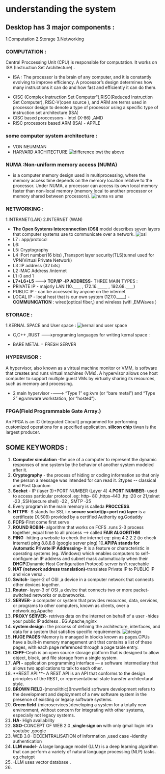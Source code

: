 # understanding the system 
## Desktop has 3 major components :
1.Computation 
2.Storage
3.Networking 
### COMPUTATION :
Central Proccessing Unit (CPU) is responsible for computation.
It works on ISA (Instruction Set Architecture) .
+ ISA : The processor is the brain of any computer, and it is constantly evolving to improve efficiency.
A processor’s design determines how many instructions it can do and how fast and efficiently it can do them. 
- CISC (Complex Instruction Set Computer"),RISC(Reduced Instruction Set Computer), RISC-V(open source ), and ARM are terms used in processor design
    to denote a type of processor using a specific type of instruction set architecture (ISA)
- CISC based proccessors - Intel (X-86) ,AMD
- RISC processors based ARM (ISA) - APPLE
### some computer system architecture :
- VON NEUMMAN
- HARVARD ARCHITECTURE
![difference bwt the above](https://fabacademy.org/2020/labs/vigyanashram/students/snehal-gawali/assignment8/images/3.jpg)
### NUMA :Non-uniform memory access (NUMA)
- is a computer memory design used in multiprocessing, where the memory access time depends on the memory location relative to the processor.
 Under NUMA, a processor can access its own local memory faster than non-local memory (memory local to another processor or memory shared between processors).
![numa vs uma ](https://cse.buffalo.edu/faculty/miller/Talks_HTML/Erice-Parallel/sld015.gif)
### NETWORKING :
1.INTRANET(LAN)  2.INTERNET (WAN)
- **The Open Systems Interconnection (OSI)** model describes seven layers that computer systems use to communicate over a network.
![osi](https://www.imperva.com/learn/wp-content/uploads/sites/13/2020/02/OSI-7-layers.jpg)
- L7 : app/protocol
- L6:
- L5: Cryptography
- L4 :Port number(16 bits) ,Transport layer security(TLS)tunnel used for VPN(Virtual Private Network)
- L3 :IP address (32 bits)
- L2 :MAC Address /internet
- L1 :0 and 1 
- **L7+L6+L5 ---> TCP/IP**
-**IP ADDRESS**- THREE MAIN TYPES :
- PRIVATE IP - majorly LAN (10.____ , 172.16._____ , 192.68.____)
- PUBLIC IP - can be accessed by anyone on the internet
- LOCAL IP - local host that is our own system (127.0.____)
-**COMMUNICATION** : wired(optical fiber,) and wireless (wifi ,EMWaves )
### STORAGE :
1.KERNAL SPACE and User space :
![kernal and user space ](https://qph.cf2.quoracdn.net/main-qimg-150cb90563a482ea7d2198964beee8fb-lq)

+ C,C++ ,RUST --->programing languages for writing kernal space :
- BARE METAL = FRESH SERVER 
### HYPERVISOR :
A hypervisor, also known as a virtual machine monitor or VMM, is software that creates and runs virtual machines (VMs).
A hypervisor allows one host computer to support multiple guest VMs by virtually sharing its resources, such as memory and processing. 
- 2 main hypervisor ----> “Type 1” eg:kvm (or “bare metal”) and “Type 2” eg:vmware workstation, (or “hosted”).
### FPGA(Field Programmable Gate Array.)
An FPGA is an IC (Integrated Circuit) programmed for performing customized operations for a specified application.
**silicon chip** tiwan is the largest producer.
## SOME KEYWORDS :
1. **Computer simulation** -the use of a computer to represent the dynamic responses of one system by the behavior of another system modeled after it.
2. **Cryptography** - the process of hiding or coding information so that only the person a message was intended for can read it. 2types -- classical and Post Quantum 
3. **Socket** - IP (layer 3)+PORT NUMBER (Layer 4)
4.**PORT NUMBER**- used to access particular protocol .eg: http- 80 ,https-443 ,ftp :20 or 21,telnet -23 ,SSH(secure shell) -22 , SMTP -25
5. Every program in the main memory is calleda **PROCCESS**.
6. **HTTPS**- S stands for SSL i.e.**secure socket(ip+port no) layer** is a certificate (X.509) provided by a certified Authority eg.Godaddy
7. **FCFS**-First come first serve
8. **ROUND ROBIN**- algorithm that works on FCFS .runs 2-3 process together ,equal time to all process --> called **FAIR ALGORITHM**
9. **PING** -hitting a website to check the internet eg: ping 4.2.2.2 (to check internet)
                                                         ping 8.8.8.8 (google server ping)
10.**APIPA stands for Automatic Private IP Addressing-** It is a feature or characteristic in operating systems (eg. Windows) which enables computers to self-configure an IP address and subnet mask automatically when their **DHCP**(Dynamic Host Configuration Protocol) server isn't reachable
11. **NAT (network address translation)**-translates Private IP to PUBLIC IP and vice versa .
12. **Switch**- layer-2 of OSI ,a device in a computer network that connects other devices together.
13. **Router**- layer-3 of OSI ,a device that connects two or more packet-switched networks or subnetworks.
14. **SERVER**-  a computer or system that provides resources, data, services, or programs to other computers, known as clients, over a network.eg.Apache
15. **PROXY SERVER**- retrives data on the internet on behalf of a user
     -hides your public IP address . EG.Apache,nginx
16. **system design** : the process of defining the architecture, interfaces, and data for a system that satisfies specific requirements.
    ![design](https://media.geeksforgeeks.org/wp-content/uploads/20221117170254/OBJECTIVESOFSYSTEMDESIGN.png)
17. **HUGE PAGES**-Memory is managed in blocks known as pages.CPUs have a built-in memory management unit that contains a list of these pages, with each page referenced through a page table entry.
18. **CEPF**-Ceph is an open source storage platform that is designed to allow object, block, and file storage from a single system.
19. **API -** application programming interface — a software intermediary that allows two applications to talk to each other.
20. **REST API **- A REST API is an API that conforms to the design principles of the REST, or representational state transfer architectural style.
21. **BROWN FIELD**-(monolithic)Brownfield software development refers to the development and deployment of a new software system in the presence of existing or legacy software systems.
22. **Green field**-(microservices )developing a system for a totally new environment, without concern for integrating with other systems, especially not legacy systems.
23. **HA**- High availability
24. **SSO**-CONCEPT OF WEB 2.0 ,**single sign on** with only gmail login into youtube ,google
25. WEB 3.0- DECENTRALISATION of information ,used case -identity authentication
26. **LLM model**- A large language model (LLM) is a deep learning algorithm that can perform a variety of natural language processing (NLP) tasks. eg.chatgpt
27. -LLM uses vector database .
28. 
